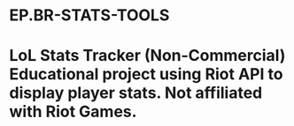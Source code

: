 # EP.BR-STATS-TOOLS
# LoL Stats Tracker (Non-Commercial) Educational project using Riot API to display player stats. Not affiliated with Riot Games.
